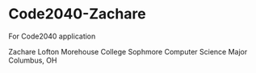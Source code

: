 # Code2040-Zachare
For Code2040 application

Zachare Lofton
Morehouse College
Sophmore Computer Science Major
Columbus, OH
